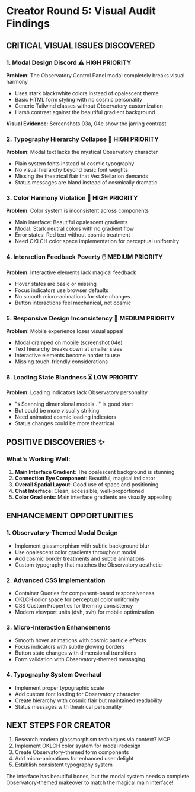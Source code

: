 # Creator Round 5: Visual Audit Findings

## CRITICAL VISUAL ISSUES DISCOVERED

### 1. Modal Design Discord ⚠️ HIGH PRIORITY
**Problem**: The Observatory Control Panel modal completely breaks visual harmony
- Uses stark black/white colors instead of opalescent theme
- Basic HTML form styling with no cosmic personality
- Generic Tailwind classes without Observatory customization
- Harsh contrast against the beautiful gradient background

**Visual Evidence**: Screenshots 03a, 04e show the jarring contrast

### 2. Typography Hierarchy Collapse 📝 HIGH PRIORITY  
**Problem**: Modal text lacks the mystical Observatory character
- Plain system fonts instead of cosmic typography
- No visual hierarchy beyond basic font weights
- Missing the theatrical flair that Vex Stellarion demands
- Status messages are bland instead of cosmically dramatic

### 3. Color Harmony Violation 🎨 HIGH PRIORITY
**Problem**: Color system is inconsistent across components
- Main interface: Beautiful opalescent gradients
- Modal: Stark neutral colors with no gradient flow
- Error states: Red text without cosmic treatment
- Need OKLCH color space implementation for perceptual uniformity

### 4. Interaction Feedback Poverty 🖱️ MEDIUM PRIORITY
**Problem**: Interactive elements lack magical feedback
- Hover states are basic or missing
- Focus indicators use browser defaults
- No smooth micro-animations for state changes
- Button interactions feel mechanical, not cosmic

### 5. Responsive Design Inconsistency 📱 MEDIUM PRIORITY
**Problem**: Mobile experience loses visual appeal
- Modal cramped on mobile (screenshot 04e)
- Text hierarchy breaks down at smaller sizes
- Interactive elements become harder to use
- Missing touch-friendly considerations

### 6. Loading State Blandness ⏳ LOW PRIORITY
**Problem**: Loading indicators lack Observatory personality
- "🌀 Scanning dimensional models..." is good start
- But could be more visually striking
- Need animated cosmic loading indicators
- Status changes could be more theatrical

## POSITIVE DISCOVERIES ✨

### What's Working Well:
1. **Main Interface Gradient**: The opalescent background is stunning
2. **Connection Eye Component**: Beautiful, magical indicator
3. **Overall Spatial Layout**: Good use of space and positioning
4. **Chat Interface**: Clean, accessible, well-proportioned
5. **Color Gradients**: Main interface gradients are visually appealing

## ENHANCEMENT OPPORTUNITIES

### 1. Observatory-Themed Modal Design
- Implement glassmorphism with subtle background blur
- Use opalescent color gradients throughout modal
- Add cosmic border treatments and subtle animations
- Custom typography that matches the Observatory aesthetic

### 2. Advanced CSS Implementation
- Container Queries for component-based responsiveness
- OKLCH color space for perceptual color uniformity
- CSS Custom Properties for theming consistency
- Modern viewport units (dvh, svh) for mobile optimization

### 3. Micro-Interaction Enhancements
- Smooth hover animations with cosmic particle effects
- Focus indicators with subtle glowing borders
- Button state changes with dimensional transitions
- Form validation with Observatory-themed messaging

### 4. Typography System Overhaul
- Implement proper typographic scale
- Add custom font loading for Observatory character
- Create hierarchy with cosmic flair but maintained readability
- Status messages with theatrical personality

## NEXT STEPS FOR CREATOR
1. Research modern glassmorphism techniques via context7 MCP
2. Implement OKLCH color system for modal redesign
3. Create Observatory-themed form components
4. Add micro-animations for enhanced user delight
5. Establish consistent typography system

The interface has beautiful bones, but the modal system needs a complete Observatory-themed makeover to match the magical main interface!